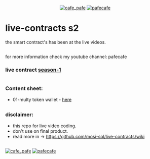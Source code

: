 <p align="center"> 
  <a href="https://twitter.com/cafe_pafe" target="blank"><img src="https://img.shields.io/twitter/follow/cafe_pafe?logo=twitter&style=plastic&labelColor=334455" alt="cafe_pafe" /></a> 
<a href="https://youtube.com/pafecafe" target="blank"><img src="https://img.shields.io/badge/youtube-watch-red/follow/cafe_pafe?logo=youtube&style=plastic&logoColor=red&labelColor=334455" alt="pafecafe" /></a> 
</p>

# live-contracts s2
the smart contract's has been at the live videos.
##
for more information check my youtube channel: pafecafe


### **live contract** [season-1](https://github.com/mosi-sol/live-contracts)

#
### Content sheet:

- 01-multy token wallet - [here](https://github.com/mosi-sol/live-contracts-s2/tree/main/01-MultyTokenWallet)


##

### disclaimer:

- this repo for live video coding.
- don't use on final product.
- read more in -> https://github.com/mosi-sol/live-contracts/wiki

##
<div>
<span align="left"> 
<a href="https://github.com/mosi-sol/live-contracts-s2" target="blank">
  <img src="https://img.shields.io/badge/License-MIT-blue?style=flat" alt="cafe_pafe" /></a>  
</span>
<span align="center"> 
<a href="https://img.shields.io/twitter/url?url=https%3A%2F%2Fgithub.com%2Fmosi-sol%2Flive-contracts-s2" target="blank"><img src="https://img.shields.io/twitter/url?url=https%3A%2F%2Fgithub.com%2Fmosi-sol%2Flive-contracts-s2" alt="pafecafe" /></a> 
</span>
</div>


